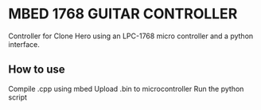 # MBED 1768 GUITAR CONTROLLER
Controller for Clone Hero using an LPC-1768 micro controller and a python interface.

## How to use
Compile .cpp using mbed
Upload .bin to microcontroller
Run the python script